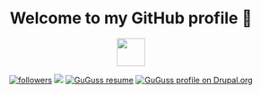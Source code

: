 <h1 align="center">Welcome to my GitHub profile 👋</h1>

<div align="center">
    <img src="https://user-images.githubusercontent.com/1927538/132520251-dd89d75a-f6fd-43d8-a723-835300a2cd96.png" width="50"/>
</div>

<p align="center">
<a href="https://twitter.com/GuGussOnFire"><img alt="followers" title="Follow me on Twitter" src="https://img.shields.io/badge/Twitter-1DA1F2?style=for-the-badge&logo=twitter&logoColor=white"/></a>
<a href="https://www.linkedin.com/in/augustindelaporte/"><img src="https://img.shields.io/badge/linkedin-%230077B5.svg?&style=for-the-badge&logo=linkedin&logoColor=white"></a>
<a href="https://guguss.me/resume"><img alt="GuGuss resume" title="Resume" src="https://img.shields.io/badge/Resume-000000?style=for-the-badge&logo=koding&logoColor=white"/></a>
<a href="https://www.drupal.org/u/guguss"><img alt="GuGuss profile on Drupal.org" src="https://img.shields.io/badge/Drupal-0678be?style=for-the-badge&logo=drupal&logoColor=white"></a>
</p>
